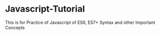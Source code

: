 # Javascript-Tutorial
This is for Practice of Javascript of ES6, ES7+ Syntax and other Important Concepts
